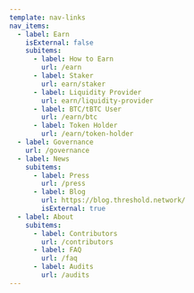 ```yaml
---
template: nav-links
nav_items:
  - label: Earn
    isExternal: false
    subitems:
      - label: How to Earn
        url: /earn
      - label: Staker
        url: earn/staker
      - label: Liquidity Provider
        url: earn/liquidity-provider
      - label: BTC/tBTC User
        url: /earn/btc
      - label: Token Holder
        url: /earn/token-holder
  - label: Governance
    url: /governance
  - label: News
    subitems:
      - label: Press
        url: /press
      - label: Blog
        url: https://blog.threshold.network/
        isExternal: true
  - label: About
    subitems:
      - label: Contributors
        url: /contributors
      - label: FAQ
        url: /faq
      - label: Audits
        url: /audits
---
```

